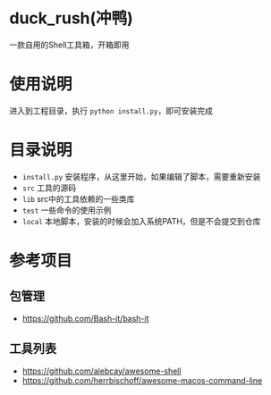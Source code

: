 # duck_rush(冲鸭)

一款自用的Shell工具箱，开箱即用

# 使用说明

进入到工程目录，执行 `python install.py`，即可安装完成

# 目录说明

- `install.py` 安装程序，从这里开始，如果编辑了脚本，需要重新安装
- `src` 工具的源码
- `lib` src中的工具依赖的一些类库
- `test` 一些命令的使用示例
- `local` 本地脚本，安装的时候会加入系统PATH，但是不会提交到仓库

# 参考项目

## 包管理

- https://github.com/Bash-it/bash-it

## 工具列表

- https://github.com/alebcay/awesome-shell
- https://github.com/herrbischoff/awesome-macos-command-line


